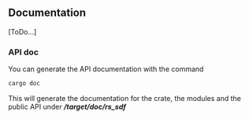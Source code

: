 ## Documentation

[ToDo...]

### API doc

You can generate the API documentation with the command
```rust
cargo doc
```
This will generate the documentation for the crate, the modules 
and the public API under <i><b>/target/doc/rs_sdf</i></b>

